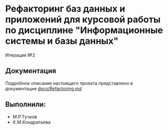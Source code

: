 # Рефакторинг баз данных и приложений для курсовой работы по дисциплине "Информационные системы и базы данных"

Итерация №2

## Документация

Подробное описание настоящего проекта представлено в документации [docs/Refactoring.md](docs/Refactoring.md)

## Выполнили:

- М.Р.Тучков
- К.М.Кондратьева
